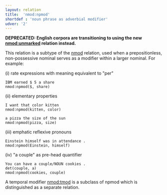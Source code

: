 ```yaml
---
layout: relation
title:  'nmod:npmod'
shortdef : 'noun phrase as adverbial modifier'
udver: '2'
---
```


**DEPRECATED: English corpora are transitioning to using the
new [nmod:unmarked]() relation instead.**

This relation is a subtype of the [nmod]() relation, used when
a prepositionless, non-possessive nominal serves as a modifier
within a larger nominal. For example:

(i) rate expressions with meaning equivalent to "per"

~~~ sdparse
IBM earned $ 5 a share
nmod:npmod($, share)
~~~

(ii) elementary properties

~~~ sdparse
I want that color kitten
nmod:npmod(kitten, color)
~~~

~~~ sdparse
a pizza the size of the sun
nmod:npmod(pizza, size)
~~~

(iii) emphatic reflexive pronouns

~~~ sdparse
Einstein himself was in attendance .
nmod:npmod(Einstein, himself)
~~~

(iv) "a couple" as pre-head quantifier

~~~ sdparse
You can have a couple/NOUN cookies .
det(couple, a)
nmod:npmod(cookies, couple)
~~~

A temporal modifier [nmod:tmod]() is a subclass of npmod which is
distinguished as a separate relation.

<!-- Interlanguage links updated Ne 5. května 2024, 18:21:23 CEST -->
